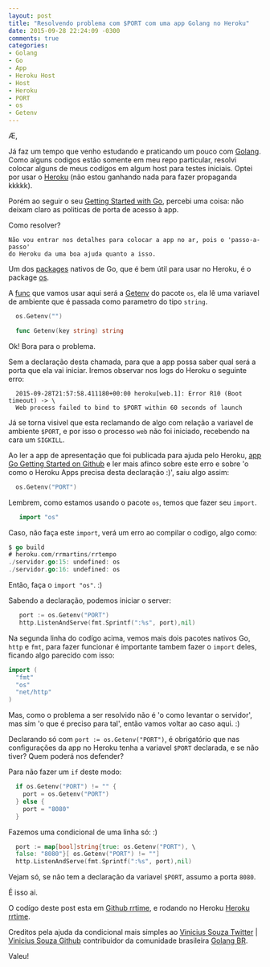 ```yaml
---
layout: post
title: "Resolvendo problema com $PORT com uma app Golang no Heroku"
date: 2015-09-28 22:24:09 -0300
comments: true
categories:
- Golang
- Go
- App
- Heroku Host
- Host
- Heroku
- PORT
- os
- Getenv
---
```


Æ,

Já faz um tempo que venho estudando e praticando um pouco com [Golang](https://golang.org). Como alguns codigos estão somente em meu repo particular, resolvi colocar alguns de meus codígos em algum host para testes iniciais. Optei por usar o [Heroku](heroku.com) (não estou ganhando nada para fazer propaganda kkkkk).

Porém ao seguir o seu [Getting Started with Go](https://devcenter.heroku.com/articles/getting-started-with-go#introduction), percebi uma coisa: não deixam claro as politicas de porta de acesso à app.

Como resolver?
<!--more-->

    Não vou entrar nos detalhes para colocar a app no ar, pois o 'passo-a-passo'
    do Heroku da uma boa ajuda quanto a isso.

Um dos [packages](https://golang.org/pkg/) nativos de Go, que é bem útil para usar no
Heroku, é o package [os](https://golang.org/pkg/os/).

A [func](https://golang.org/doc/effective_go.html#functions) que vamos usar aqui será a [Getenv](https://golang.org/pkg/os/#Getenv) do pacote `os`, ela lê uma variavel de ambiente que é passada como parametro do tipo `string`.

``` go e sua chamada será algo como:
  os.Getenv("")
```

``` go A assinatura da func
  func Getenv(key string) string
```

Ok! Bora para o problema.

Sem a declaração desta chamada, para que a app possa saber qual será a porta que ela vai iniciar. Iremos observar nos logs do Heroku o seguinte erro:

```
  2015-09-28T21:57:58.411180+00:00 heroku[web.1]: Error R10 (Boot timeout) -> \
  Web process failed to bind to $PORT within 60 seconds of launch
```

Já se torna visivel que esta reclamando de algo com relação a variavel de ambiente `$PORT`, e por isso o processo `web` não foi iniciado, recebendo na cara um `SIGKILL`.

Ao ler a app de apresentação que foi publicada para ajuda pelo Heroku, [app Go Getting Started on Github](https://github.com/heroku/go-getting-started/) e ler mais afinco sobre este erro e sobre 'o como o Heroku Apps precisa desta declaração :)', saiu algo assim:

``` go Declaração com a variavel de ambiente $PORT
  os.Getenv("PORT")
```

Lembrem, como estamos usando o pacote `os`, temos que fazer seu `import`.

``` go Importando pacote os
   import "os"
```

Caso, não faça este `import`, verá um erro ao compilar o codigo, algo como:

``` go Erro de compilação
$ go build
# heroku.com/rrmartins/rrtempo
./servidor.go:15: undefined: os
./servidor.go:16: undefined: os
```

Então, faça o `import "os"`. :)

Sabendo a declaração, podemos iniciar o server:

``` go Levantando o server
   port := os.Getenv("PORT")
   http.ListenAndServe(fmt.Sprintf(":%s", port),nil)
```

Na segunda linha do codígo acima, vemos mais dois pacotes nativos Go, `http` e `fmt`, para fazer funcionar é importante tambem fazer o `import` deles, ficando algo parecido com isso:

``` go Importando mais pacotes
import (
  "fmt"
  "os"
  "net/http"
)
```

Mas, como o problema a ser resolvido não é 'o como levantar o servidor', mas sim 'o que é preciso para tal', então vamos voltar ao caso aqui. :)

Declarando só com `port := os.Getenv("PORT")`, é obrigatório que nas configurações da app no Heroku tenha a variavel `$PORT` declarada, e se não tiver? Quem poderá nos defender?

Para não fazer um `if` deste modo:

``` go if desnecessario
  if os.Getenv("PORT") != "" {
    port = os.Getenv("PORT")
  } else {
    port = "8080"
  }
```

Fazemos uma condicional de uma linha só: :)

``` go Condicional lindão
  port := map[bool]string{true: os.Getenv("PORT"), \
  false: "8080"}[ os.Getenv("PORT") != ""]
  http.ListenAndServe(fmt.Sprintf(":%s", port),nil)
```

Vejam só, se não tem a declaração da variavel `$PORT`, assumo a porta `8080`.

É isso ai.

O codígo deste post esta em [Github rrtime](https://github.com/rrmartins/rrtime), e rodando no Heroku [Heroku rrtime](https://rrtime.herokuapp.com/tempo).

Creditos pela ajuda da condicional mais simples ao [Vinicius Souza Twitter](https://twitter.com/iamvsouza) | [Vinicius Souza Github](https://github.com/vsouza) contribuidor da comunidade brasileira [Golang BR](http://www.golangbr.org/).

Valeu!